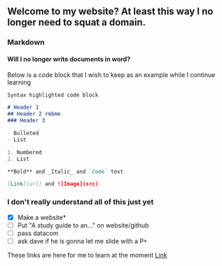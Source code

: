 ## Welcome to my website? At least this way I no longer need to squat a domain.

### Markdown
#### Will I no longer write documents in word?

Below is a code block that I wish to keep as an example while I continue learning
```markdown
Syntax highlighted code block

# Header 1
## Header 2 rmbme
### Header 3

- Bulleted
- List

1. Numbered
2. List

**Bold** and _Italic_ and `Code` text

[Link](url) and ![Image](src)
```
### I don't really understand all of this just yet
- [x] Make a website*
- [ ] Put "A study guide to an..." on website/github
- [ ] pass datacom
- [ ] ask dave if he is gonna let me slide with a P+

These links are here for me to learn at the moment
[Link](https://github.com/bdjulian/bdjulian.github.io/blob/main/Projects/Empty.md)
